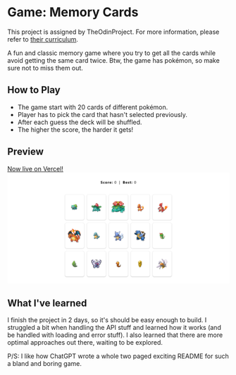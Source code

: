 # Game: Memory Cards

This project is assigned by TheOdinProject. For more information, please refer to [their curriculum](https://www.theodinproject.com/lessons/node-path-react-new-memory-card).

A fun and classic memory game where you try to get all the cards while avoid getting the same card twice. Btw, the game has pokémon, so make sure not to miss them out.

## How to Play

- The game start with 20 cards of different pokémon.
- Player has to pick the card that hasn't selected previously.
- After each guess the deck will be shuffled.
- The higher the score, the harder it gets!

## Preview

[Now live on Vercel!](https://game-memory-cards.vercel.app/)
![screenshot](/src/assets/screenshot.png)

## What I've learned

I finish the project in 2 days, so it's should be easy enough to build. I struggled a bit when handling the API stuff and learned how it works (and be handled with loading and error stuff). I also learned that there are more optimal approaches out there, waiting to be explored.

P/S: I like how ChatGPT wrote a whole two paged exciting README for such a bland and boring game.
